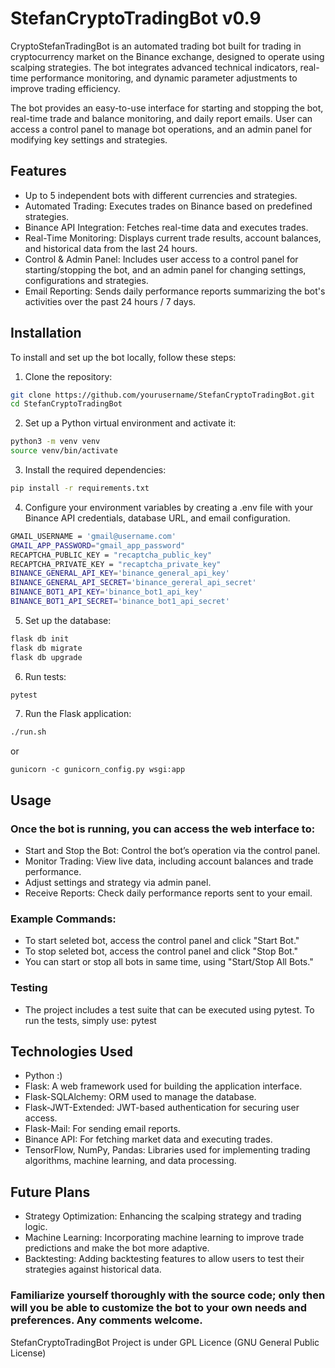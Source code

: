 # StefanCryptoTradingBot v0.9

CryptoStefanTradingBot is an automated trading bot built for trading in cryptocurrency market on the Binance exchange, designed to operate using scalping strategies. The bot integrates advanced technical indicators, real-time performance monitoring, and dynamic parameter adjustments to improve trading efficiency. 

The bot provides an easy-to-use interface for starting and stopping the bot, real-time trade and balance monitoring, and daily report emails. User can access a control panel to manage bot operations, and an admin panel for modifying key settings and strategies.

## Features

- Up to 5 independent bots with different currencies and strategies.
- Automated Trading: Executes trades on Binance based on predefined strategies.
- Binance API Integration: Fetches real-time data and executes trades.
- Real-Time Monitoring: Displays current trade results, account balances, and historical data from the last 24 hours.
- Control & Admin Panel: Includes user access to a control panel for starting/stopping the bot, and an admin panel for changing settings, configurations and strategies.
- Email Reporting: Sends daily performance reports summarizing the bot's activities over the past 24 hours / 7 days.

## Installation

To install and set up the bot locally, follow these steps:

1. Clone the repository:
```bash
git clone https://github.com/yourusername/StefanCryptoTradingBot.git
cd StefanCryptoTradingBot
```

2. Set up a Python virtual environment and activate it:
```bash
python3 -m venv venv
source venv/bin/activate
```

3. Install the required dependencies:
```bash
pip install -r requirements.txt
```

4. Configure your environment variables by creating a .env file with your Binance API credentials, database URL, and email configuration.
```bash
GMAIL_USERNAME = 'gmail@username.com'
GMAIL_APP_PASSWORD="gmail_app_password"
RECAPTCHA_PUBLIC_KEY = "recaptcha_public_key"
RECAPTCHA_PRIVATE_KEY = "recaptcha_private_key"
BINANCE_GENERAL_API_KEY='binance_general_api_key'
BINANCE_GENERAL_API_SECRET='binance_gereral_api_secret'
BINANCE_BOT1_API_KEY='binance_bot1_api_key'
BINANCE_BOT1_API_SECRET='binance_bot1_api_secret'
```

5. Set up the database:
```bash
flask db init
flask db migrate
flask db upgrade
```

6. Run tests:
```bash
pytest
```

7. Run the Flask application:
```bash
./run.sh
```
or
```
gunicorn -c gunicorn_config.py wsgi:app
```

## Usage

### Once the bot is running, you can access the web interface to:
- Start and Stop the Bot: Control the bot’s operation via the control panel.
- Monitor Trading: View live data, including account balances and trade performance.
- Adjust settings and strategy via admin panel.
- Receive Reports: Check daily performance reports sent to your email.

### Example Commands:
- To start seleted bot, access the control panel and click "Start Bot."
- To stop seleted bot, access the control panel and click "Stop Bot."
- You can start or stop all bots in same time, using "Start/Stop All Bots."

### Testing
- The project includes a test suite that can be executed using pytest. To run the tests, simply use:
pytest

## Technologies Used
- Python :)
- Flask: A web framework used for building the application interface.
- Flask-SQLAlchemy: ORM used to manage the database.
- Flask-JWT-Extended: JWT-based authentication for securing user access.
- Flask-Mail: For sending email reports.
- Binance API: For fetching market data and executing trades.
- TensorFlow, NumPy, Pandas: Libraries used for implementing trading algorithms, machine learning, and data processing.

## Future Plans
- Strategy Optimization: Enhancing the scalping strategy and trading logic.
- Machine Learning: Incorporating machine learning to improve trade predictions and make the bot more adaptive.
- Backtesting: Adding backtesting features to allow users to test their strategies against historical data.

### Familiarize yourself thoroughly with the source code; only then will you be able to customize the bot to your own needs and preferences. Any comments welcome.

StefanCryptoTradingBot Project is under GPL Licence (GNU General Public License)